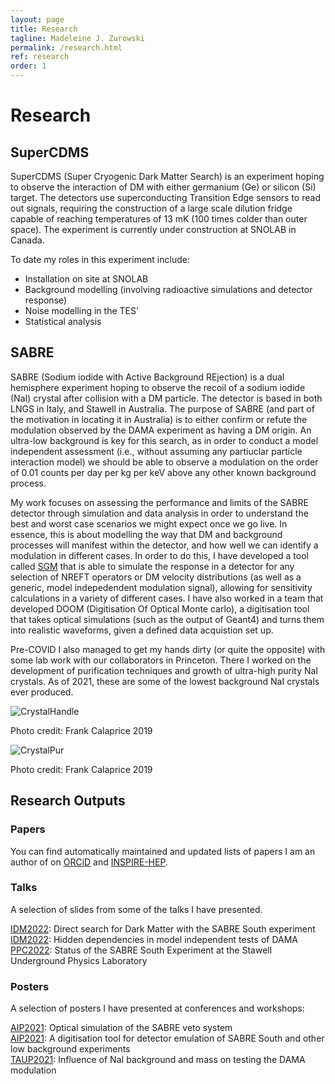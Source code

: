 ```yaml
---
layout: page
title: Research
tagline: Madeleine J. Zurowski
permalink: /research.html
ref: research
order: 1
---
```

# Research
## SuperCDMS
SuperCDMS (Super Cryogenic Dark Matter Search) is an experiment hoping to observe the interaction of DM with either germanium (Ge) or silicon (Si) target. The detectors use superconducting Transition Edge sensors to read out signals, requiring the construction of a large scale dilution fridge capable of reaching temperatures of 13 mK (100 times colder than outer space). The experiment is currently under construction at SNOLAB in Canada.

To date my roles in this experiment include:
* Installation on site at SNOLAB
* Background modelling (involving radioactive simulations and detector response)
* Noise modelling in the TES'
* Statistical analysis

## SABRE
SABRE (Sodium iodide with Active Background REjection) is a dual hemisphere experiment hoping to observe the recoil of a sodium iodide (NaI) crystal after collision with a DM particle. The detector is based in both LNGS in Italy, and Stawell in Australia. The purpose of SABRE (and part of the motivation in locating it in Australia) is to either confirm or refute the modulation observed by the DAMA experiment as having a DM origin. An ultra-low background is key for this search, as in order to conduct a model independent assessment (i.e., without assuming any partiuclar particle interaction model) we should be able to observe a modulation on the order of 0.01 counts per day per kg per keV above any other known background process.

My work focuses on assessing the performance and limits of the SABRE detector through simulation and data analysis in order to understand the best and worst case scenarios we might expect once we go live. In essence, this is about modelling the way that DM and background processes will manifest within the detector, and how well we can identify a modulation in different cases. In order to do this, I have developed a tool called [SGM](https://github.com/mjzurowski/sgm) that is able to simulate the response in a detector for any selection of NREFT operators or DM velocity distributions (as well as a generic, model indepedendent modulation signal), allowing for sensitivity calculations in a variety of different cases. I have also worked in a team that developed DOOM (Digitisation Of Optical Monte carlo), a digitisation tool that takes optical simulations (such as the output of Geant4) and turns them into realistic waveforms, given a defined data acquistion set up.

Pre-COVID I also managed to get my hands dirty (or quite the opposite) with some lab work with our collaborators in Princeton. There I worked on the development of purification techniques and growth of ultra-high purity NaI crystals. As of 2021, these are some of the lowest background NaI crystals ever produced.

![CrystalHandle](https://mjzurowski.github.io/images/crys_handle.jpeg)

Photo credit: Frank Calaprice 2019

![CrystalPur](https://mjzurowski.github.io/images/crys_pure.jpeg)

Photo credit: Frank Calaprice 2019

## Research Outputs
### Papers
You can find automatically maintained and updated lists of papers I am an author of on [ORCiD](https://orcid.org/0000-0003-2839-2838) and [INSPIRE-HEP](https://inspirehep.net/authors/1731192?ui-citation-summary=true).

### Talks
A selection of slides from some of the talks I have presented.

[IDM2022](https://mjzurowski.github.io/files/idm-sabre22.pdf): Direct search for Dark Matter with the SABRE South experiment\
[IDM2022](https://mjzurowski.github.io/files/idm22-zurowski.pdf): Hidden dependencies in model independent tests of DAMA\
[PPC2022](https://mjzurowski.github.io/files/ppc22-zurowski.pdf): Status of the SABRE South Experiment at the Stawell Underground Physics Laboratory


### Posters
A selection of posters I have presented at conferences and workshops:

[AIP2021](https://mjzurowski.github.io/files/aip2021-opticalveto.pdf): Optical simulation of the SABRE veto system\
[AIP2021](https://mjzurowski.github.io/files/aip2021-Digitisation.pdf): A digitisation tool for detector emulation of SABRE South and other low background experiments\
[TAUP2021](https://mjzurowski.github.io/files/taup_poster_zurowski.pdf): Influence of NaI background and mass on testing the DAMA modulation
